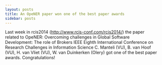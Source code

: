 ```yaml
---
layout: posts
title: An OpeNER paper won one of the best paper awards
sidebar: posts
---
```


Last week in rcis2014 (http://www.rcis-conf.com/rcis2014/) the paper related to OpeNER: Overcoming challenges in Global Software Development: The role of Brokers IEEE Eighth International Conference on Research Challenges in Information Science C. Manteli (VU), B. van Hoof (VU), H. van Vliet (VU), W. van Duinkerken (Olery) got one of the best paper awards. Congratulations!
